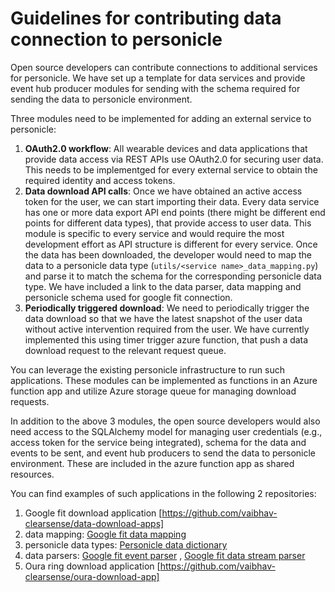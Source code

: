# Guidelines for contributing data connection to personicle
Open source developers can contribute connections to additional services for personicle. We have set up a template for data services and provide event hub producer modules for sending with the schema required for sending the data to personicle environment.

Three modules need to be implemented for adding an external service to personicle:

1. **OAuth2.0 workflow**: All wearable devices and data applications that provide data access via REST APIs use OAuth2.0 for securing user data. This needs to be implementged for every external service to obtain the required identity and access tokens.
2. **Data download API calls**: Once we have obtained an active access token for the user, we can start importing their data. Every data service has one or more data export API end points (there might be different end points for different data types), that provide access to user data. This module is specific to every service and would require the most development effort as API structure is different for every service. Once the data has been downloaded, the developer would need to map the data to a personicle data type (`utils/<service name>_data_mapping.py`) and parse it to match the schema for the corresponding personicle data type. We have included a link to the data parser, data mapping and personicle schema used for google fit connection.
3. **Periodically triggered download**: We need to periodically trigger the data download so that we have the latest snapshot of the user data without active intervention required from the user. We have currently implemented this using timer trigger azure function, that push a data download request to the relevant request queue.

You can leverage the existing personicle infrastructure to run such applications. These modules can be implemented as functions in an Azure function app and utilize Azure storage queue for managing download requests.

In addition to the above 3 modules, the open source developers would also need access to the SQLAlchemy model for managing user credentials (e.g., access token for the service being integrated), schema for the data and events to be sent, and event hub producers to send the data to personicle environment. These are included in the azure function app as shared resources.

You can find examples of such applications in the following 2 repositories:
1. Google fit download application [https://github.com/vaibhav-clearsense/data-download-apps] 
  1. data mapping: [Google fit data mapping](https://github.com/vaibhav-clearsense/data-download-apps/blob/7c6ba9a9a7c5d8a7f2c8c48553fcbd1b3060709d/utils/google_fit_data_mapping.py#L123)
  2. personicle data types: [Personicle data dictionary](https://github.com/ClearsenseData/personicle-schema-validation/blob/main/data_dictionary/personicle_data_types.json)
  3. data parsers: [Google fit event parser](https://github.com/vaibhav-clearsense/data-download-apps/blob/7c6ba9a9a7c5d8a7f2c8c48553fcbd1b3060709d/utils/google_fit_parsers.py#L11) , [Google fit data stream parser](https://github.com/vaibhav-clearsense/data-download-apps/blob/7c6ba9a9a7c5d8a7f2c8c48553fcbd1b3060709d/utils/google_fit_parsers.py#L34)
3. Oura ring download application [https://github.com/vaibhav-clearsense/oura-download-app]



